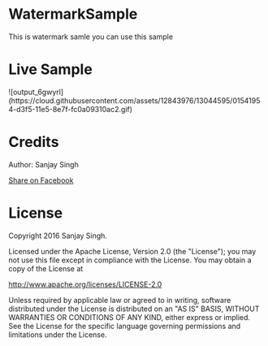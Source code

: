 # WatermarkSample
This is watermark samle you can use this sample
<h1>Live Sample</h1>
![output_6gwyrl](https://cloud.githubusercontent.com/assets/12843976/13044595/01541954-d3f5-11e5-8e7f-fc0a09310ac2.gif)

<h1>Credits</h1>

Author: Sanjay Singh 

<a href="http://www.facebook.com/share.php?u=http:https://www.facebook.com/?stype=lo&jlou=AfedsbBJZBsx9FFJPxoXTUHgLOIxoJjUx4bTu7ozmg1U3bXku4qkkI37-H4KHL56QYVrUSE8r1PMIyUmCdJkh3k5OAk9QW78aYkazt-BrFisPg&smuh=8156&lh=Ac_3kJOE6oEINtNf/&t=Share Facebook" class="socialBtn socialBtn--facebook">Share on Facebook</a>

<h1>License</h1>

Copyright 2016 Sanjay Singh.

Licensed under the Apache License, Version 2.0 (the "License");
you may not use this file except in compliance with the License.
You may obtain a copy of the License at

   http://www.apache.org/licenses/LICENSE-2.0

Unless required by applicable law or agreed to in writing, software
distributed under the License is distributed on an "AS IS" BASIS,
WITHOUT WARRANTIES OR CONDITIONS OF ANY KIND, either express or implied.
See the License for the specific language governing permissions and
limitations under the License.
